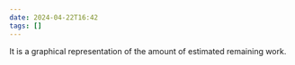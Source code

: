 ```yaml
---
date: 2024-04-22T16:42
tags: []
---
```

It is a graphical representation of the amount of estimated remaining work.